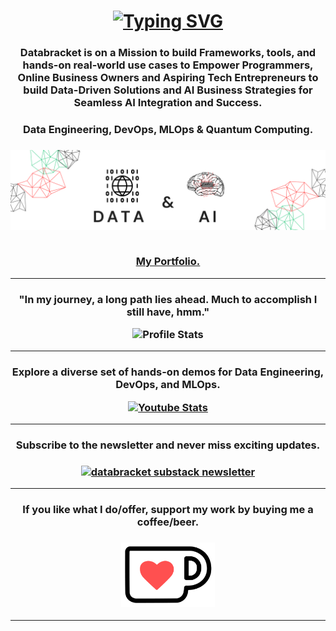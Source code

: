 <h1 align="center"><a href="https://git.io/typing-svg"><img src="https://readme-typing-svg.demolab.com?font=Fira+Code&pause=1000&color=99F737&width=435&lines=Hi%F0%9F%91%8B%2C+Welcome+to+Databracket" alt="Typing SVG" /></a></h1>

<h3 align="center">Databracket is on a Mission to build Frameworks, tools, and hands-on real-world use cases to Empower Programmers, 
  Online Business Owners and Aspiring Tech Entrepreneurs to build Data-Driven Solutions and AI Business Strategies for Seamless AI Integration and Success.</h3> 
<h3 align="center">Data Engineering, DevOps, MLOps & Quantum Computing.</h3>

<h3 align="center"><img src="databracket_logo.png" alt="databracket.ai portfolio logo"/><br /><br /><p><a href="https://jayachandra27.github.io/databracket.ai/" target="_blank">My Portfolio.</a></p></h3>

--------------------------------------------------------------------------------------------------------------------------------------------------------------
<h3 align="center"><p>"In my journey, a long path lies ahead. Much to accomplish I still have, hmm."</p><img src="https://github-readme-stats.vercel.app/api?username=databracket9" alt="Profile Stats" /></h3>

--------------------------------------------------------------------------------------------------------------------------------------------------------------
<h3 align="center"><p>Explore a diverse set of hands-on demos for Data Engineering, DevOps, and MLOps.</p><a href="https://www.youtube.com/channel/UC1otT3oYubDHeGsjix9LVCA" target="_blank"><img src="https://youtube-stats-card.vercel.app/api?channelid=UC1otT3oYubDHeGsjix9LVCA" alt="Youtube Stats" /></a></h3>

--------------------------------------------------------------------------------------------------------------------------------------------------------------
<h3 align="center"><p>Subscribe to the newsletter and never miss exciting updates.</p></h3>
<h3 align="center"> <a href="https://databracket.substack.com/" target="_blank"><img src="https://substack.com/img/substack.png" alt="databracket substack newsletter" width="200" height="200"/></a></h3>

--------------------------------------------------------------------------------------------------------------------------------------------------------------
<h3 align="center"><p> If you like what I do/offer, support my work by buying me a coffee/beer.</p></h3>
<h3 align="center"><a href="https://ko-fi.com/databracket" target="_blank"><img src="kofi.png" alt="Buy Me A Coffee" width="150" ></a></h3>

--------------------------------------------------------------------------------------------------------------------------------------------------------------
